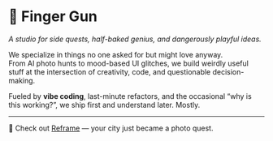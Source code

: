 # 🔫 Finger Gun

*A studio for side quests, half-baked genius, and dangerously playful ideas.*

We specialize in things no one asked for but might love anyway.  
From AI photo hunts to mood-based UI glitches, we build weirdly useful stuff at the intersection of creativity, code, and questionable decision-making.

Fueled by **vibe coding**, last-minute refactors, and the occasional “why is this working?”, we ship first and understand later. Mostly.

---

🚀 Check out [Reframe](https://github.com/Finger-Gun/Reframe) — your city just became a photo quest.
